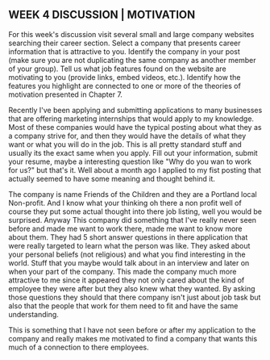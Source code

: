## WEEK 4 DISCUSSION | MOTIVATION

For this week's discussion visit several small and large company websites searching their career section. Select a company that presents career information that is attractive to you. Identify the company in your post (make sure you are not duplicating the same company as another member of your group).  Tell us what job features found on the website are motivating to you (provide links, embed videos, etc.). Identify how the features you highlight are connected to one or more of the theories of motivation presented in Chapter 7.

  Recently I've been applying and submitting applications to many businesses that are offering marketing internships that would apply to my knowledge. Most of these companies would have the typical posting about what they as a company strive for, and then they would have the details of what they want or what you will do in the job. This is all pretty standard stuff and usually its the exact same when you apply. Fill out your information, submit your resume, maybe a interesting question like "Why do you wan to work for us?" but that's it. Well about a month ago I applied to my fist posting that actually seemed to have some meaning and thought behind it.

  The company is name Friends of the Children and they are a Portland local Non-profit. And I know what your thinking oh there a non profit well of course they put some actual thought into there job listing, well you would be surprised. Anyway This company did something that I've really never seen before and made me want to work there, made me want to know more about them. They had 5 short answer questions in there application that were really targeted to learn what the person was like. They asked about your personal beliefs (not religious) and what you find interesting in the world. Stuff that you maybe would talk about in an interview and later on when your part of the company. This made the company much more attractive to me since it appeared they not only cared about the kind of employee they were after but they also knew what they wanted. By asking those questions they should that there company isn't just about job task but also that the people that work for them need to fit and have the same understanding.

  This is something that I have not seen before or after my application to the company and really makes me motivated to find a company that wants this much of a connection to there employees.
